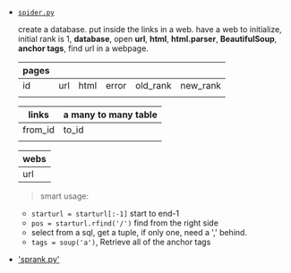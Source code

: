- [`spider.py`](https://github.com/ZimingY/hello-world/blob/master/page_rank/spider.py)

  create a database. put inside the links in a web. have a web to initialize, initial rank is 1,  __database__, open __url__, __html__, __html.parser__,       __BeautifulSoup__, __anchor tags__, find url in a webpage.

  |pages|  | | | | |
  |-----|-----|-----|-----|-----|-----|
  | id | url | html | error | old_rank | new_rank |
  | | | | | | |

  |links| a many to many table|
  |---|---|
  |from_id|to_id|
  | | | 
  
  |webs|
  |----|
  |url|
  
  >smart usage:
  - `starturl = starturl[:-1]` start to end-1
  - `pos = starturl.rfind('/')` find from the right side
  - select from a sql, get a tuple, if only one, need a ',' behind.
  -  `tags = soup('a')`, Retrieve all of the anchor tags
   
   
- ['sprank.py']()

